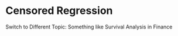 Censored Regression
===================================

Switch to Different Topic: Something like Survival Analysis in Finance
